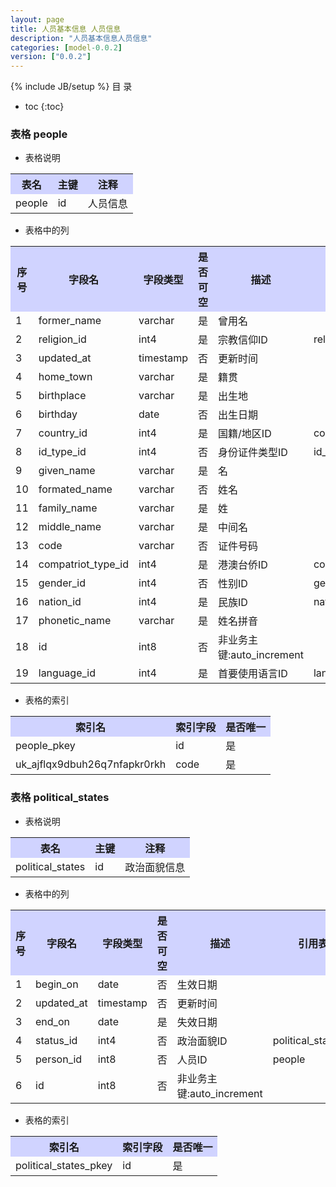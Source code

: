 ```yaml
---
layout: page
title: 人员基本信息 人员信息
description: "人员基本信息人员信息"
categories: [model-0.0.2]
version: ["0.0.2"]
---
```

{% include JB/setup %}
 目  录

* toc
{:toc}



### 表格 people

  * 表格说明

<table class="table table-bordered table-striped table-condensed">
<tr><th style="background-color:#D0D3FF">表名</th><th style="background-color:#D0D3FF">主键</th><th style="background-color:#D0D3FF">注释</th>  </tr>
<tr><td>people</td><td>id</td><td>人员信息</td>  </tr>
</table>

  * 表格中的列

<table class="table table-bordered table-striped table-condensed">
<tr><th style="background-color:#D0D3FF">序号</th><th style="background-color:#D0D3FF">字段名</th><th style="background-color:#D0D3FF">字段类型</th><th style="background-color:#D0D3FF">是否可空</th><th style="background-color:#D0D3FF">描述</th><th style="background-color:#D0D3FF">引用表</th>  </tr>
<tr><td>1</td><td>former_name</td><td>varchar</td><td>是</td><td>曾用名</td><td></td>  </tr>
<tr><td>2</td><td>religion_id</td><td>int4</td><td>是</td><td>宗教信仰ID</td><td>religions</td>  </tr>
<tr><td>3</td><td>updated_at</td><td>timestamp</td><td>否</td><td>更新时间</td><td></td>  </tr>
<tr><td>4</td><td>home_town</td><td>varchar</td><td>是</td><td>籍贯</td><td></td>  </tr>
<tr><td>5</td><td>birthplace</td><td>varchar</td><td>是</td><td>出生地</td><td></td>  </tr>
<tr><td>6</td><td>birthday</td><td>date</td><td>否</td><td>出生日期</td><td></td>  </tr>
<tr><td>7</td><td>country_id</td><td>int4</td><td>是</td><td>国籍/地区ID</td><td>countries</td>  </tr>
<tr><td>8</td><td>id_type_id</td><td>int4</td><td>否</td><td>身份证件类型ID</td><td>id_types</td>  </tr>
<tr><td>9</td><td>given_name</td><td>varchar</td><td>是</td><td>名</td><td></td>  </tr>
<tr><td>10</td><td>formated_name</td><td>varchar</td><td>否</td><td>姓名</td><td></td>  </tr>
<tr><td>11</td><td>family_name</td><td>varchar</td><td>是</td><td>姓</td><td></td>  </tr>
<tr><td>12</td><td>middle_name</td><td>varchar</td><td>是</td><td>中间名</td><td></td>  </tr>
<tr><td>13</td><td>code</td><td>varchar</td><td>否</td><td>证件号码</td><td></td>  </tr>
<tr><td>14</td><td>compatriot_type_id</td><td>int4</td><td>是</td><td>港澳台侨ID</td><td>compatriot_types</td>  </tr>
<tr><td>15</td><td>gender_id</td><td>int4</td><td>否</td><td>性别ID</td><td>genders</td>  </tr>
<tr><td>16</td><td>nation_id</td><td>int4</td><td>是</td><td>民族ID</td><td>nations</td>  </tr>
<tr><td>17</td><td>phonetic_name</td><td>varchar</td><td>是</td><td>姓名拼音</td><td></td>  </tr>
<tr><td>18</td><td>id</td><td>int8</td><td>否</td><td>非业务主键:auto_increment</td><td></td>  </tr>
<tr><td>19</td><td>language_id</td><td>int4</td><td>是</td><td>首要使用语言ID</td><td>languages</td>  </tr>
</table>

 
  * 表格的索引

<table class="table table-bordered table-striped table-condensed">
  <tr>
<th style="background-color:#D0D3FF">索引名</th><th style="background-color:#D0D3FF">索引字段</th><th style="background-color:#D0D3FF">是否唯一</th>  </tr>
<tr><td>people_pkey</td><td>id&nbsp;</td><td>是</td>  </tr>
<tr><td>uk_ajflqx9dbuh26q7nfapkr0rkh</td><td>code&nbsp;</td><td>是</td>  </tr>
</table>

### 表格 political_states

  * 表格说明

<table class="table table-bordered table-striped table-condensed">
<tr><th style="background-color:#D0D3FF">表名</th><th style="background-color:#D0D3FF">主键</th><th style="background-color:#D0D3FF">注释</th>  </tr>
<tr><td>political_states</td><td>id</td><td>政治面貌信息</td>  </tr>
</table>

  * 表格中的列

<table class="table table-bordered table-striped table-condensed">
<tr><th style="background-color:#D0D3FF">序号</th><th style="background-color:#D0D3FF">字段名</th><th style="background-color:#D0D3FF">字段类型</th><th style="background-color:#D0D3FF">是否可空</th><th style="background-color:#D0D3FF">描述</th><th style="background-color:#D0D3FF">引用表</th>  </tr>
<tr><td>1</td><td>begin_on</td><td>date</td><td>否</td><td>生效日期</td><td></td>  </tr>
<tr><td>2</td><td>updated_at</td><td>timestamp</td><td>否</td><td>更新时间</td><td></td>  </tr>
<tr><td>3</td><td>end_on</td><td>date</td><td>是</td><td>失效日期</td><td></td>  </tr>
<tr><td>4</td><td>status_id</td><td>int4</td><td>否</td><td>政治面貌ID</td><td>political_statuses</td>  </tr>
<tr><td>5</td><td>person_id</td><td>int8</td><td>否</td><td>人员ID</td><td>people</td>  </tr>
<tr><td>6</td><td>id</td><td>int8</td><td>否</td><td>非业务主键:auto_increment</td><td></td>  </tr>
</table>

 
  * 表格的索引

<table class="table table-bordered table-striped table-condensed">
  <tr>
<th style="background-color:#D0D3FF">索引名</th><th style="background-color:#D0D3FF">索引字段</th><th style="background-color:#D0D3FF">是否唯一</th>  </tr>
<tr><td>political_states_pkey</td><td>id&nbsp;</td><td>是</td>  </tr>
</table>
